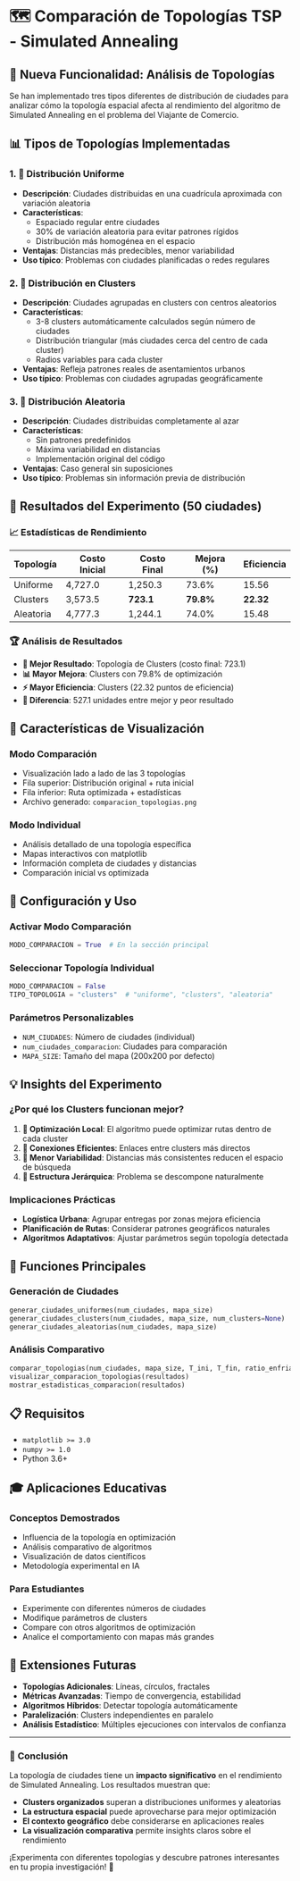 # 🗺️ Comparación de Topologías TSP - Simulated Annealing

## 🎯 Nueva Funcionalidad: Análisis de Topologías

Se han implementado tres tipos diferentes de distribución de ciudades para analizar cómo la topología espacial afecta al rendimiento del algoritmo de Simulated Annealing en el problema del Viajante de Comercio.

## 📊 Tipos de Topologías Implementadas

### 1. 📐 **Distribución Uniforme** 
- **Descripción**: Ciudades distribuidas en una cuadrícula aproximada con variación aleatoria
- **Características**:
  - Espaciado regular entre ciudades
  - 30% de variación aleatoria para evitar patrones rígidos
  - Distribución más homogénea en el espacio
- **Ventajas**: Distancias más predecibles, menor variabilidad
- **Uso típico**: Problemas con ciudades planificadas o redes regulares

### 2. 🎯 **Distribución en Clusters**
- **Descripción**: Ciudades agrupadas en clusters con centros aleatorios
- **Características**:
  - 3-8 clusters automáticamente calculados según número de ciudades
  - Distribución triangular (más ciudades cerca del centro de cada cluster)
  - Radios variables para cada cluster
- **Ventajas**: Refleja patrones reales de asentamientos urbanos
- **Uso típico**: Problemas con ciudades agrupadas geográficamente

### 3. 🎲 **Distribución Aleatoria**
- **Descripción**: Ciudades distribuidas completamente al azar
- **Características**:
  - Sin patrones predefinidos
  - Máxima variabilidad en distancias
  - Implementación original del código
- **Ventajas**: Caso general sin suposiciones
- **Uso típico**: Problemas sin información previa de distribución

## 🔬 Resultados del Experimento (50 ciudades)

### 📈 **Estadísticas de Rendimiento**

| Topología | Costo Inicial | Costo Final | Mejora (%) | Eficiencia |
|-----------|---------------|-------------|------------|------------|
| Uniforme  | 4,727.0       | 1,250.3     | 73.6%      | 15.56      |
| Clusters  | 3,573.5       | **723.1**   | **79.8%**  | **22.32**  |
| Aleatoria | 4,777.3       | 1,244.1     | 74.0%      | 15.48      |

### 🏆 **Análisis de Resultados**

- **🥇 Mejor Resultado**: Topología de Clusters (costo final: 723.1)
- **📊 Mayor Mejora**: Clusters con 79.8% de optimización
- **⚡ Mayor Eficiencia**: Clusters (22.32 puntos de eficiencia)
- **📏 Diferencia**: 527.1 unidades entre mejor y peor resultado

## 🎨 Características de Visualización

### **Modo Comparación**
- Visualización lado a lado de las 3 topologías
- Fila superior: Distribución original + ruta inicial
- Fila inferior: Ruta optimizada + estadísticas
- Archivo generado: `comparacion_topologias.png`

### **Modo Individual** 
- Análisis detallado de una topología específica
- Mapas interactivos con matplotlib
- Información completa de ciudades y distancias
- Comparación inicial vs optimizada

## 🔧 Configuración y Uso

### **Activar Modo Comparación**
```python
MODO_COMPARACION = True  # En la sección principal
```

### **Seleccionar Topología Individual**
```python
MODO_COMPARACION = False
TIPO_TOPOLOGIA = "clusters"  # "uniforme", "clusters", "aleatoria"
```

### **Parámetros Personalizables**
- `NUM_CIUDADES`: Número de ciudades (individual)
- `num_ciudades_comparacion`: Ciudades para comparación
- `MAPA_SIZE`: Tamaño del mapa (200x200 por defecto)

## 💡 Insights del Experimento

### **¿Por qué los Clusters funcionan mejor?**

1. **🎯 Optimización Local**: El algoritmo puede optimizar rutas dentro de cada cluster
2. **🔗 Conexiones Eficientes**: Enlaces entre clusters más directos
3. **📍 Menor Variabilidad**: Distancias más consistentes reducen el espacio de búsqueda
4. **🧮 Estructura Jerárquica**: Problema se descompone naturalmente

### **Implicaciones Prácticas**

- **Logística Urbana**: Agrupar entregas por zonas mejora eficiencia
- **Planificación de Rutas**: Considerar patrones geográficos naturales
- **Algoritmos Adaptativos**: Ajustar parámetros según topología detectada

## 🚀 Funciones Principales

### **Generación de Ciudades**
```python
generar_ciudades_uniformes(num_ciudades, mapa_size)
generar_ciudades_clusters(num_ciudades, mapa_size, num_clusters=None)
generar_ciudades_aleatorias(num_ciudades, mapa_size)
```

### **Análisis Comparativo**
```python
comparar_topologias(num_ciudades, mapa_size, T_ini, T_fin, ratio_enfriamiento)
visualizar_comparacion_topologias(resultados)
mostrar_estadisticas_comparacion(resultados)
```

## 📋 Requisitos

- `matplotlib >= 3.0`
- `numpy >= 1.0`
- Python 3.6+

## 🎓 Aplicaciones Educativas

### **Conceptos Demostrados**
- Influencia de la topología en optimización
- Análisis comparativo de algoritmos
- Visualización de datos científicos
- Metodología experimental en IA

### **Para Estudiantes**
- Experimente con diferentes números de ciudades
- Modifique parámetros de clusters
- Compare con otros algoritmos de optimización
- Analice el comportamiento con mapas más grandes

## 🔮 Extensiones Futuras

- **Topologías Adicionales**: Líneas, círculos, fractales
- **Métricas Avanzadas**: Tiempo de convergencia, estabilidad
- **Algoritmos Híbridos**: Detectar topología automáticamente
- **Paralelización**: Clusters independientes en paralelo
- **Análisis Estadístico**: Múltiples ejecuciones con intervalos de confianza

---

### 🏅 **Conclusión**

La topología de ciudades tiene un **impacto significativo** en el rendimiento de Simulated Annealing. Los resultados muestran que:

- **Clusters organizados** superan a distribuciones uniformes y aleatorias
- **La estructura espacial** puede aprovecharse para mejor optimización  
- **El contexto geográfico** debe considerarse en aplicaciones reales
- **La visualización comparativa** permite insights claros sobre el rendimiento

¡Experimenta con diferentes topologías y descubre patrones interesantes en tu propia investigación! 🚀